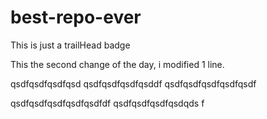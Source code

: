 # best-repo-ever

This is just a trailHead badge

This the second change of the day, i modified 1 line.

qsdfqsdfqsdfqsd
qsdfqsdfqsdfqsddf
qsdfqsdfqsdfqsdfqsdf


qsdfqsdfqsdfqsdfqsdfdf
qsdfqsdfqsdfqsdqds
f
